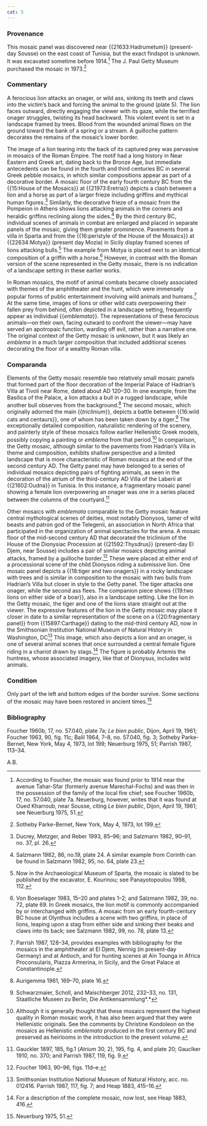 ```yaml
---
cat: 5
---
```

### Provenance

This mosaic panel was discovered near {{21633:Hadrumetum}} (present-day Sousse) on the east coast of Tunisia, but the exact findspot is unknown. It was excavated sometime before 1914.[^1] The J. Paul Getty Museum purchased the mosaic in 1973.[^2]

### Commentary

A ferocious lion attacks an onager, or wild ass, sinking its teeth and claws into the victim’s back and forcing the animal to the ground (plate 5). The lion faces outward, directly engaging the viewer with its gaze, while the terrified onager struggles, twisting its head backward. This violent event is set in a landscape framed by trees. Blood from the wounded animal flows on the ground toward the bank of a spring or a stream. A guilloche pattern decorates the remains of the mosaic’s lower border.

The image of a lion tearing into the back of its captured prey was pervasive in mosaics of the Roman Empire. The motif had a long history in Near Eastern and Greek art, dating back to the Bronze Age, but immediate antecedents can be found in the fourth and third centuries BC in several Greek pebble mosaics, in which similar compositions appear as part of a decorative border. A mosaic floor of the early fourth century BC from the {{15:House of the Mosaics}} at {{21973:Eretria}} depicts a clash between a lion and a horse as part of a larger frieze including griffins and mythical human figures.[^3] Similarly, the decorative frieze of a mosaic from the Pompeion in Athens shows lions attacking animals in the corners and heraldic griffins reclining along the sides.[^4] By the third century BC, individual scenes of animals in combat are enlarged and placed in separate panels of the mosaic, giving them greater prominence. Pavements from a villa in Sparta and from the {{16:peristyle of the House of the Mosaics}} at {{22634:Motya}} (present day Mozia) in Sicily display framed scenes of lions attacking bulls.[^5] The example from Motya is placed next to an identical composition of a griffin with a horse.[^6] However, in contrast with the Roman version of the scene represented in the Getty mosaic, there is no indication of a landscape setting in these earlier works.

In Roman mosaics, the motif of animal combats became closely associated with themes of the amphitheater and the hunt, which were immensely popular forms of public entertainment involving wild animals and humans.[^7] At the same time, images of lions or other wild cats overpowering their fallen prey from behind, often depicted in a landscape setting, frequently appear as individual {{*emblemata*}}. The representations of these ferocious animals—on their own, facing outward to confront the viewer—may have served an apotropaic function, warding off evil, rather than a narrative one. The original context of the Getty mosaic is unknown, but it was likely an *emblema* in a much larger composition that included additional scenes decorating the floor of a wealthy Roman villa.

### Comparanda

Elements of the Getty mosaic resemble two relatively small mosaic panels that formed part of the floor decoration of the Imperial Palace of Hadrian’s Villa at Tivoli near Rome, dated about AD 120–30. In one example, from the Basilica of the Palace, a lion attacks a bull in a rugged landscape, while another bull observes from the background.[^8] The second mosaic, which originally adorned the main {{*triclinium*}}, depicts a battle between {{16:wild cats and centaurs}}, one of whom has been taken down by a tiger.[^9] The exceptionally detailed composition, naturalistic rendering of the scenery, and painterly style of these mosaics follow earlier Hellenistic Greek models, possibly copying a painting or *emblema* from that period.[^10] In comparison, the Getty mosaic, although similar to the pavements from Hadrian’s Villa in theme and composition, exhibits shallow perspective and a limited landscape that is more characteristic of Roman mosaics at the end of the second century AD. The Getty panel may have belonged to a series of individual mosaics depicting pairs of fighting animals, as seen in the decoration of the atrium of the third-century AD Villa of the Laberii at {{21602:Oudna}} in Tunisia. In this instance, a fragmentary mosaic panel showing a female lion overpowering an onager was one in a series placed between the columns of the courtyard.[^11]

Other mosaics with *emblemata* comparable to the Getty mosaic feature central mythological scenes of deities, most notably Dionysos, tamer of wild beasts and patron god of the Telegenii, an association in North Africa that participated in the organization of animal spectacles for the arena. A mosaic floor of the mid-second century AD that decorated the triclinium of the House of the Dionysiac Procession at {{21592:Thysdrus}} (present-day El Djem, near Sousse) includes a pair of similar mosaics depicting animal attacks, framed by a guilloche border.[^12] These were placed at either end of a processional scene of the child Dionysos riding a submissive lion. One mosaic panel depicts a {{18:tiger and two onagers}} in a rocky landscape with trees and is similar in composition to the mosaic with two bulls from Hadrian’s Villa but closer in style to the Getty panel. The tiger attacks one onager, while the second ass flees. The companion piece shows {{19:two lions on either side of a boar}}, also in a landscape setting. Like the lion in the Getty mosaic, the tiger and one of the lions stare straight out at the viewer. The expressive features of the lion in the Getty mosaic may place it closer in date to a similar representation of the scene on a {{20:fragmentary panel}} from {{15897:Carthage}} dating to the mid-third century AD, now in the Smithsonian Institution National Museum of Natural History in Washington, DC[^13] This image, which also depicts a lion and an onager, is one of several animal scenes that once surrounded a central female figure riding in a chariot drawn by stags.[^14] The figure is probably Artemis the huntress, whose associated imagery, like that of Dionysus, includes wild animals.

### Condition

Only part of the left and bottom edges of the border survive. Some sections of the mosaic may have been restored in ancient times.[^15]

### Bibliography

Foucher 1960b, 17, no. 57.040, plate 7a; *Le bien public*, Dijon, April 19, 1961; Foucher 1963, 90, fig. 11c; Balil 1964, 7–8, no. 57.040, fig. 3; Sotheby Parke-Bernet, New York, May 4, 1973, lot 199; Neuerburg 1975, 51; Parrish 1987, 113–34.

A.B.

[^1]: According to Foucher, the mosaic was found prior to 1914 near the avenue Tahar-Sfar (formerly avenue Marechal-Fochs) and was then in the possession of the family of the local fire chief; see Foucher 1960b, 17, no. 57.040, plate 7a. Neuerburg, however, writes that it was found at Oued Kharroub, near Sousse, citing *Le bien public*, Dijon, April 19, 1961; see Neuerburg 1975, 51.

[^2]: Sotheby Parke-Bernet, New York, May 4, 1973, lot 199.

[^3]: Ducrey, Metzger, and Reber 1993, 85–96; and Salzmann 1982, 90–91, no. 37, pl. 26.

[^4]: Salzmann 1982, 86, no.19, plate 24. A similar example from Corinth can be found in Salzmann 1982, 95, no. 64, plate 23.

[^5]: Now in the Archaeological Museum of Sparta, the mosaic is slated to be published by the excavator, E. Kourinou; see Panayotopoulou 1998, 112.

[^6]: Von Boeselager 1983, 15–20 and plates 1–2; and Salzmann 1982, 39, no. 72, plate 69. In Greek mosaics, the lion motif is commonly accompanied by or interchanged with griffins. A mosaic from an early fourth-century BC house at Olynthus includes a scene with two griffins, in place of lions, leaping upon a stag from either side and sinking their beaks and claws into its back; see Salzmann 1982, 99, no. 78, plate 13.

[^7]: Parrish 1987, 128–34, provides examples with bibliography for the mosaics in the amphitheater at El Djem, Nennig (in present-day Germany) and at Antioch, and for hunting scenes at Ain Tounga in Africa Proconsularis, Piazza Armerina, in Sicily, and the Great Palace at Constantinople.

[^8]: Aurigemma 1961, 169–70, plate 16.

[^9]: Schwarzmaier, Scholl, and Maischberger 2012, 232–33, no. 131, Staatliche Museen zu Berlin, Die Antikensammlung*.*

[^10]: Although it is generally thought that these mosaics represent the highest quality in Roman mosaic work, it has also been argued that they were Hellenistic originals. See the comments by Christine Kondoleon on the mosaics as Hellenistic *emblemata* produced in the first century BC and preserved as heirlooms in the introduction to the present volume.

[^11]: Gauckler 1897, 185, fig.1 (*Atrium* 30, 2), 195, fig. 4, and plate 20; Gauclker 1910, no. 370; and Parrish 1987, 119, fig. 9.

[^12]: Foucher 1963, 90–96, figs. 11d–e.

[^13]: Smithsonian Institution National Museum of Natural History, acc. no. 012416. Parrish 1987, 117, fig. 7; and Heap 1883, 415–16.

[^14]: For a description of the complete mosaic, now lost, see Heap 1883, 416.

[^15]: Neuerburg 1975, 51.
